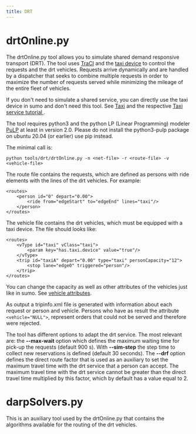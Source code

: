 ```yaml
---
title: DRT
---
```


# drtOnline.py

The drtOnline.py tool allows you to simulate shared demand responsive transport (DRT).
The tool uses [TraCI](../TraCI.md) and the [taxi device](../Simulation/Taxi.md) to control
the requests and the drt vehicles. Requests arrive dynamically and are handled by 
a dispatcher that seeks to combine multiple requests in order to maximize the number
of requests served while minimizing the mileage of the entire fleet of vehicles.

If you don't need to simulate a shared service, you can directly use the taxi device
in sumo and don't need this tool. See [Taxi](../Simulation/Taxi.md) and the
respective [Taxi service tutorial ](../Tutorials/TaxiService.md).

The tool requires python3 and the python LP (Linear Programming) modeler
[PuLP](https://coin-or.github.io/pulp/) at least in version 2.0.
Please do not install the python3-pulp package on ubuntu 20.04 (or earlier)
use pip instead.

The minimal call is:

```
python tools/drt/drtOnline.py -n <net-file> -r <route-file> -v <vehicle-file>
```

The route file contains the requests, which are defined as persons with ride
elements with the lines of the drt vehicles. For example:

```
<routes>
    <person id="0" depart="0.00">
        <ride from="edgeStart" to="edgeEnd" lines="taxi"/>
    </person>
</routes>
```

The vehicle file contains the drt vehicles, which must be equipped with a taxi
device. The file should looks like:

```
<routes>
    <vType id="taxi" vClass="taxi">
        <param key="has.taxi.device" value="true"/>
    </vType>
    <trip id="taxiA" depart="0.00" type="taxi" personCapacity="12">
        <stop lane="edge0" triggered="person"/>
    </trip>
</routes>
```
You can change the capacity as well as other attributes of the vehicles just like 
in sumo. See [vehicle attributes](../Definition_of_Vehicles%2C_Vehicle_Types%2C_and_Routes.md#available_vtype_attributes).

As output a tripinfo.xml file is generated with information about each request or person
and vehicle. Persons who have as result the attribute ```<vehicle="NULL">```, represent orders
that could not be served and therefore were rejected.

The tool has different options to adapt the drt service. The most 
relevant are: the **--max-wait** option which defines the maximum waiting time for 
pick-up the requests (default 900 s). With **--sim-step** the step time to collect
new reservations is defined (default 30 seconds). The **--drf** option defines the 
direct route factor that is used as an auxiliary to set the maximum travel time with 
the drt service that a person can accept. The maximum travel time with the drt service
cannot be greater than the direct travel time multiplied by this factor, which by 
default has a value equal to 2.

# darpSolvers.py

This is an auxiliary tool used by the drtOnline.py that contains the algorithms
available for the routing of the drt vehicles.
